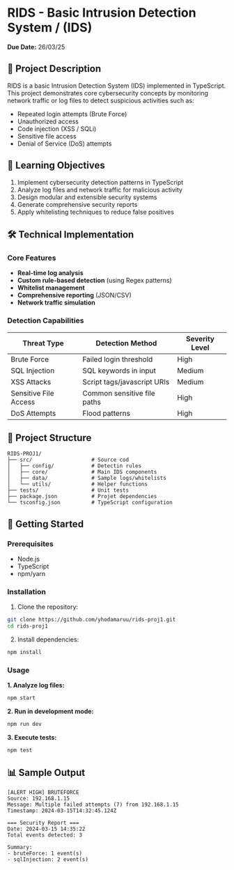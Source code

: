 # RIDS - Basic Intrusion Detection System / (IDS)

**Due Date:** 26/03/25 

## 📝 Project Description

RIDS is a basic Intrusion Detection System (IDS) implemented in TypeScript. This project demonstrates core cybersecurity concepts by monitoring network traffic or log files to detect suspicious activities such as:

- Repeated login attempts (Brute Force)
- Unauthorized access
- Code injection (XSS / SQLi)
- Sensitive file access
- Denial of Service (DoS) attempts

## 🎯 Learning Objectives

1. Implement cybersecurity detection patterns in TypeScript
2. Analyze log files and network traffic for malicious activity
3. Design modular and extensible security systems
4. Generate comprehensive security reports
5. Apply whitelisting techniques to reduce false positives

## 🛠️ Technical Implementation

### Core Features

- **Real-time log analysis**
- **Custom rule-based detection** (using Regex patterns)
- **Whitelist management**
- **Comprehensive reporting** (JSON/CSV)
- **Network traffic simulation**

### Detection Capabilities

| Threat Type          | Detection Method                     | Severity Level |
|----------------------|--------------------------------------|----------------|
| Brute Force          | Failed login threshold               | High           |
| SQL Injection        | SQL keywords in input                | Medium         |
| XSS Attacks          | Script tags/javascript URIs          | Medium         |
| Sensitive File Access| Common sensitive file paths          | High           |
| DoS Attempts         | Flood patterns                       | High           |

## 📂 Project Structure

```
RIDS-PROJ1/
├── src/                   # Source cod
│   ├── config/            # Detectin rules
│   ├── core/              # Main IDS components
│   ├── data/              # Sample logs/whitelists
│   └── utils/             # Helper functions
├── tests/                 # Unit tests
├── package.json           # Projet dependencies
└── tsconfig.json          # TypeScript configuration
```

## 🚀 Getting Started

### Prerequisites

- Node.js
- TypeScript 
- npm/yarn

### Installation

1. Clone the repository:
```bash
git clone https://github.com/yhodamaruu/rids-proj1.git
cd rids-proj1
```

2. Install dependencies:
```bash
npm install
```

### Usage

**1. Analyze log files:**
```bash
npm start
```

**2. Run in development mode:**
```bash
npm run dev
```

**3. Execute tests:**
```bash
npm test
```

## 📊 Sample Output

```plaintext
[ALERT HIGH] BRUTEFORCE
Source: 192.168.1.15
Message: Multiple failed attempts (7) from 192.168.1.15
Timestamp: 2024-03-15T14:32:45.124Z

=== Security Report ===
Date: 2024-03-15 14:35:22
Total events detected: 3

Summary:
- bruteForce: 1 event(s)
- sqlInjection: 2 event(s)
```
